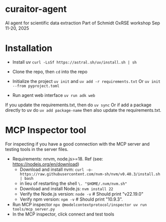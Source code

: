 # curaitor-agent
AI agent for scientific data extraction
Part of Schmidt OxRSE workshop Sep 11-20, 2025

# Installation
- Install uv 
`curl -LsSf https://astral.sh/uv/install.sh | sh`

- Clone the repo, then `cd` into the repo
- Initialize the project
`uv init` and
`uv add -r requirements.txt`
Or
`uv init --from pyproject.toml`
- Run agent web interface
`uv run adk web`


If you update the requirements.txt, then do `uv sync` Or if add a package directly to uv do `uv add package-name` then also update the requirements.txt. 


# MCP Inspector tool
For inspecting if you have a good connection with the MCP server and testing tools in the server files.

- Requirements: nnvm, node.js>=18. Ref (see: https://nodejs.org/en/download)
    - Download and install nvm:
    `curl -o- https://raw.githubusercontent.com/nvm-sh/nvm/v0.40.3/install.sh | bash`
    - in lieu of restarting the shell
    `\. "$HOME/.nvm/nvm.sh"`
    - Download and install Node.js:
    `nvm install 22`
    - Verify the Node.js version:
    `node -v` # Should print "v22.19.0"
    - Verify npm version:
    `npm -v` # Should print "10.9.3".
- Run MCP inspector `npx @modelcontextprotocol/inspector uv run tools/mcp_server.py`
- In the MCP inspector, click connect and test tools

